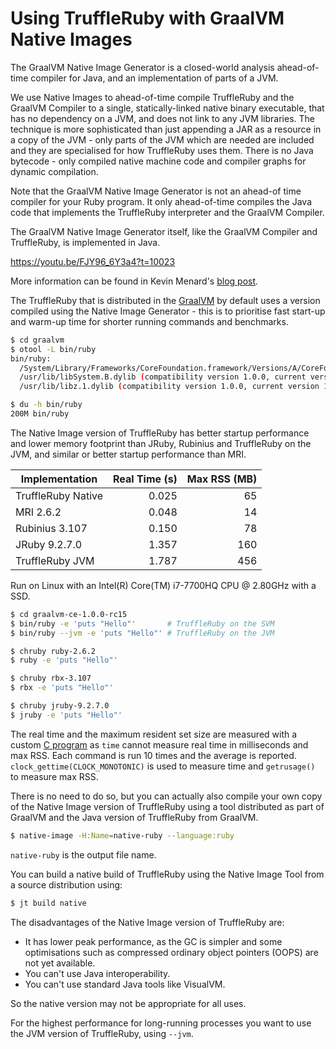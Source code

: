 # Using TruffleRuby with GraalVM Native Images

The GraalVM Native Image Generator is a closed-world analysis ahead-of-time
compiler for Java, and an implementation of parts of a JVM.

We use Native Images to ahead-of-time compile TruffleRuby and the
GraalVM Compiler to a single, statically-linked native binary
executable, that has no dependency on a JVM, and does not link to any JVM
libraries. The technique is more sophisticated than just appending a JAR as a
resource in a copy of the JVM - only parts of the JVM which are needed are
included and they are specialised for how TruffleRuby uses them. There is no
Java bytecode - only compiled native machine code and compiler graphs for
dynamic compilation.

Note that the GraalVM Native Image Generator is not an ahead-of time compiler
for your Ruby program. It only ahead-of-time compiles the Java code that
implements the TruffleRuby interpreter and the GraalVM Compiler.

The GraalVM Native Image Generator itself, like the GraalVM Compiler and
TruffleRuby, is implemented in Java.

https://youtu.be/FJY96_6Y3a4?t=10023

More information can be found in Kevin Menard's
[blog post](http://nirvdrum.com/2017/02/15/truffleruby-on-the-substrate-vm.html).

The TruffleRuby that is distributed in the
[GraalVM](../user/installing-graalvm.md) by default uses a version compiled
using the Native Image Generator - this is to prioritise fast start-up and
warm-up time for shorter running commands and benchmarks.

```bash
$ cd graalvm
$ otool -L bin/ruby
bin/ruby:
  /System/Library/Frameworks/CoreFoundation.framework/Versions/A/CoreFoundation (compatibility version 150.0.0, current version 1348.28.0)
  /usr/lib/libSystem.B.dylib (compatibility version 1.0.0, current version 1238.0.0)
  /usr/lib/libz.1.dylib (compatibility version 1.0.0, current version 1.2.8)
```

```bash
$ du -h bin/ruby
200M bin/ruby
```

The Native Image version of TruffleRuby has better startup performance and lower memory
footprint than JRuby, Rubinius and TruffleRuby on the JVM, and similar or better
startup performance than MRI.

| Implementation     | Real Time (s) | Max RSS (MB) |
| ------------------ | ------------: | -----------: |
| TruffleRuby Native | 0.025         |  65          |
| MRI 2.6.2          | 0.048         |  14          |
| Rubinius 3.107     | 0.150         |  78          |
| JRuby 9.2.7.0      | 1.357         | 160          |
| TruffleRuby JVM    | 1.787         | 456          |

Run on Linux with an Intel(R) Core(TM) i7-7700HQ CPU @ 2.80GHz with a SSD.

```bash
$ cd graalvm-ce-1.0.0-rc15
$ bin/ruby -e 'puts "Hello"'       # TruffleRuby on the SVM
$ bin/ruby --jvm -e 'puts "Hello"' # TruffleRuby on the JVM

$ chruby ruby-2.6.2
$ ruby -e 'puts "Hello"'

$ chruby rbx-3.107
$ rbx -e 'puts "Hello"'

$ chruby jruby-9.2.7.0
$ jruby -e 'puts "Hello"'
```

The real time and the maximum resident set size are measured with a custom
[C program](https://gist.github.com/eregon/cbf6c89451ecf815463c00aef9745837)
as `time` cannot measure real time in milliseconds and max RSS.
Each command is run 10 times and the average is reported.
`clock_gettime(CLOCK_MONOTONIC)` is used to measure time and `getrusage()` to
measure max RSS.

There is no need to do so, but you can actually also compile your own copy of
the Native Image version of TruffleRuby using a tool distributed as part of GraalVM and
the Java version of TruffleRuby from GraalVM.

```bash
$ native-image -H:Name=native-ruby --language:ruby
```

`native-ruby` is the output file name.

You can build a native build of TruffleRuby using the Native Image Tool from a
source distribution using:

```bash
$ jt build native
```

The disadvantages of the Native Image version of TruffleRuby are:

* It has lower peak performance, as the GC is simpler and some optimisations
  such as compressed ordinary object pointers (OOPS) are not yet available.
* You can't use Java interoperability.
* You can't use standard Java tools like VisualVM.

So the native version may not be appropriate for all uses.

For the highest performance for long-running processes you want to use the
JVM version of TruffleRuby, using `--jvm`.
